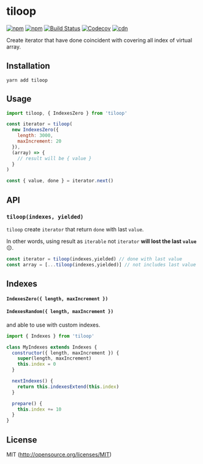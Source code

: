 # tiloop

[![npm](https://img.shields.io/npm/v/tiloop.svg?style=flat-square)](https://www.npmjs.com/package/tiloop)
[![npm](https://img.shields.io/npm/dm/tiloop.svg?style=flat-square)](https://www.npmjs.com/package/tiloop)
[![Build Status](https://img.shields.io/travis/kthjm/tiloop.svg?style=flat-square)](https://travis-ci.org/kthjm/tiloop)
[![Codecov](https://img.shields.io/codecov/c/github/kthjm/tiloop.svg?style=flat-square)](https://codecov.io/gh/kthjm/tiloop)
[![cdn](https://img.shields.io/badge/jsdelivr-latest-e84d3c.svg?style=flat-square)](https://cdn.jsdelivr.net/npm/tiloop/min.js)

Create iterator that have done coincident with covering all index of virtual array.

## Installation
```shell
yarn add tiloop
```

## Usage
```js
import tiloop, { IndexesZero } from 'tiloop'

const iterator = tiloop(
  new IndexesZero({
    length: 3000,
    maxIncrement: 20
  }),
  (array) => {
    // result will be { value }
  }
)

const { value, done } = iterator.next()

```

## API

### `tiloop(indexes, yielded)`

`tiloop` create `iterator` that return `done` with last `value`.

In other words, using result as `iterable` not `iterator` **will lost the last `value`**😔.

```js
const iterator = tiloop(indexes,yielded) // done with last value
const array = [...tiloop(indexes,yielded)] // not includes last value
```

## Indexes
#### `IndexesZero({ length, maxIncrement })`
#### `IndexesRandom({ length, maxIncrement })`

and able to use with custom indexes.

```js
import { Indexes } from 'tiloop'

class MyIndexes extends Indexes {
  constructor({ length, maxIncrement }) {
    super(length, maxIncrement)
    this.index = 0
  }

  nextIndexes() {
    return this.indexesExtend(this.index)
  }

  prepare() {
    this.index += 10
  }
}
```

## License
MIT (http://opensource.org/licenses/MIT)